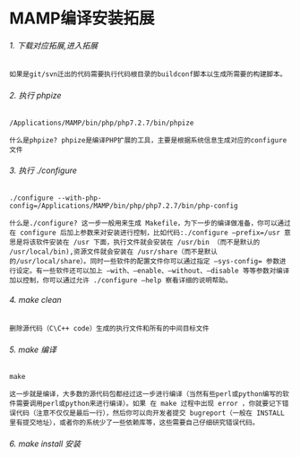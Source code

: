 # MAMP编译安装拓展

###### 1. 下载对应拓展,进入拓展
```
如果是git/svn迁出的代码需要执行代码根目录的buildconf脚本以生成所需要的构建脚本。
```

###### 2. 执行 phpize
```
/Applications/MAMP/bin/php/php7.2.7/bin/phpize

什么是phpize? phpize是编译PHP扩展的工具，主要是根据系统信息生成对应的configure文件
```

###### 3. 执行 ./configure 

```
./configure --with-php-config=/Applications/MAMP/bin/php/php7.2.7/bin/php-config

什么是./configure? 这一步一般用来生成 Makefile，为下一步的编译做准备，你可以通过在 configure 后加上参数来对安装进行控制，比如代码:./configure –prefix=/usr 意思是将该软件安装在 /usr 下面，执行文件就会安装在 /usr/bin （而不是默认的 /usr/local/bin),资源文件就会安装在 /usr/share（而不是默认的/usr/local/share）。同时一些软件的配置文件你可以通过指定 –sys-config= 参数进行设定。有一些软件还可以加上 –with、–enable、–without、–disable 等等参数对编译加以控制，你可以通过允许 ./configure –help 察看详细的说明帮助。
```

###### 4. make clean 

```
删除源代码（C\C++ code）生成的执行文件和所有的中间目标文件
```

###### 5. make 编译
  
```
make

这一步就是编译，大多数的源代码包都经过这一步进行编译（当然有些perl或python编写的软件需要调用perl或python来进行编译）。如果 在 make 过程中出现 error ，你就要记下错误代码（注意不仅仅是最后一行），然后你可以向开发者提交 bugreport（一般在 INSTALL 里有提交地址），或者你的系统少了一些依赖库等，这些需要自己仔细研究错误代码。
```

###### 6. make install 安装



